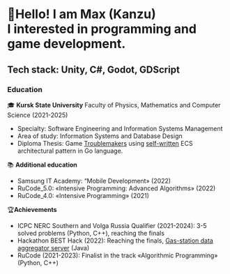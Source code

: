 # 👋Hello! I am **Max** (Kanzu)<br />I interested in programming and game development.

## Tech stack: Unity, C#, Godot, GDScript

### Education
🎓 **Kursk State University**
Faculty of Physics, Mathematics and Computer Science (2021-2025)
- Specialty: Software Engineering and Information Systems Management
- Area of study: Information Systems and Database Design
- Diploma Thesis: Game [Troublemakers](https://github.com/Kanzu32/strategy-game) using [self-written](https://github.com/Kanzu32/go-ecs) ECS architectural pattern in Go language.

📚 **Additional education**
* Samsung IT Academy: “Mobile Development» (2022)
* RuCode_5.0: «Intensive Programming: Advanced Algorithms» (2022)
* RuCode_4.0: «Intensive Programming» (2021)

🏆**Achievements**
* ICPC NERC Southern and Volga Russia Qualifier (2021-2024): 3-5 solved problems (Python, С++), reaching the finals
* Hackathon BEST Hack (2022): Reaching the finals, [Gas-station data aggregator server](https://github.com/Kanzu32/FinalBestHack-2022-Kanzu) (Java)
* RuCode (2021-2023): Finalist in the track «Algorithmic Programming» (Python, С++)
